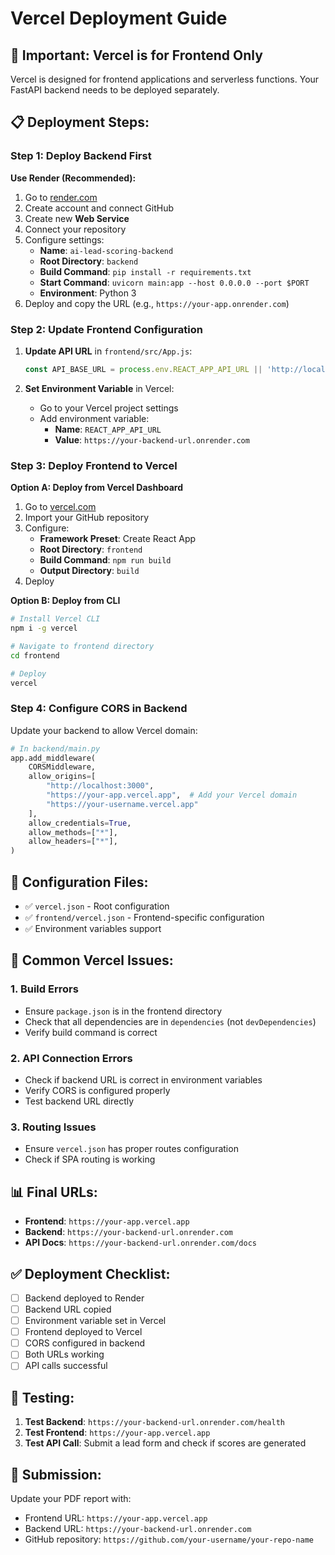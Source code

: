 # Vercel Deployment Guide

## 🚨 **Important: Vercel is for Frontend Only**

Vercel is designed for frontend applications and serverless functions. Your FastAPI backend needs to be deployed separately.

## 📋 **Deployment Steps:**

### Step 1: Deploy Backend First

**Use Render (Recommended):**
1. Go to [render.com](https://render.com)
2. Create account and connect GitHub
3. Create new **Web Service**
4. Connect your repository
5. Configure settings:
   - **Name**: `ai-lead-scoring-backend`
   - **Root Directory**: `backend`
   - **Build Command**: `pip install -r requirements.txt`
   - **Start Command**: `uvicorn main:app --host 0.0.0.0 --port $PORT`
   - **Environment**: Python 3
6. Deploy and copy the URL (e.g., `https://your-app.onrender.com`)

### Step 2: Update Frontend Configuration

1. **Update API URL** in `frontend/src/App.js`:
   ```javascript
   const API_BASE_URL = process.env.REACT_APP_API_URL || 'http://localhost:8000';
   ```

2. **Set Environment Variable** in Vercel:
   - Go to your Vercel project settings
   - Add environment variable:
     - **Name**: `REACT_APP_API_URL`
     - **Value**: `https://your-backend-url.onrender.com`

### Step 3: Deploy Frontend to Vercel

**Option A: Deploy from Vercel Dashboard**
1. Go to [vercel.com](https://vercel.com)
2. Import your GitHub repository
3. Configure:
   - **Framework Preset**: Create React App
   - **Root Directory**: `frontend`
   - **Build Command**: `npm run build`
   - **Output Directory**: `build`
4. Deploy

**Option B: Deploy from CLI**
```bash
# Install Vercel CLI
npm i -g vercel

# Navigate to frontend directory
cd frontend

# Deploy
vercel
```

### Step 4: Configure CORS in Backend

Update your backend to allow Vercel domain:

```python
# In backend/main.py
app.add_middleware(
    CORSMiddleware,
    allow_origins=[
        "http://localhost:3000",
        "https://your-app.vercel.app",  # Add your Vercel domain
        "https://your-username.vercel.app"
    ],
    allow_credentials=True,
    allow_methods=["*"],
    allow_headers=["*"],
)
```

## 🔧 **Configuration Files:**

- ✅ `vercel.json` - Root configuration
- ✅ `frontend/vercel.json` - Frontend-specific configuration
- ✅ Environment variables support

## 🐛 **Common Vercel Issues:**

### 1. **Build Errors**
- Ensure `package.json` is in the frontend directory
- Check that all dependencies are in `dependencies` (not `devDependencies`)
- Verify build command is correct

### 2. **API Connection Errors**
- Check if backend URL is correct in environment variables
- Verify CORS is configured properly
- Test backend URL directly

### 3. **Routing Issues**
- Ensure `vercel.json` has proper routes configuration
- Check if SPA routing is working

## 📊 **Final URLs:**

- **Frontend**: `https://your-app.vercel.app`
- **Backend**: `https://your-backend-url.onrender.com`
- **API Docs**: `https://your-backend-url.onrender.com/docs`

## ✅ **Deployment Checklist:**

- [ ] Backend deployed to Render
- [ ] Backend URL copied
- [ ] Environment variable set in Vercel
- [ ] Frontend deployed to Vercel
- [ ] CORS configured in backend
- [ ] Both URLs working
- [ ] API calls successful

## 🎯 **Testing:**

1. **Test Backend**: `https://your-backend-url.onrender.com/health`
2. **Test Frontend**: `https://your-app.vercel.app`
3. **Test API Call**: Submit a lead form and check if scores are generated

## 📧 **Submission:**

Update your PDF report with:
- Frontend URL: `https://your-app.vercel.app`
- Backend URL: `https://your-backend-url.onrender.com`
- GitHub repository: `https://github.com/your-username/your-repo-name` 